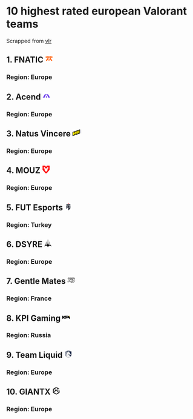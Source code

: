 # 10 highest rated european Valorant teams
Scrapped from [vlr](https://www.vlr.gg/rankings) 
## 1. FNATIC <img src="content/62a40cc2b5e29.png" width="20" height="20">
 ### Region: Europe
## 2. Acend <img src="content/62a4157412b4f.png" width="20" height="20">
 ### Region: Europe
## 3. Natus Vincere <img src="content/62a4109ddbd7f.png" width="20" height="20">
 ### Region: Europe
## 4. MOUZ <img src="content/61f8e777f0e8f.png" width="20" height="20">
 ### Region: Europe
## 5. FUT Esports <img src="content/632be9976b8fe.png" width="20" height="20">
 ### Region: Turkey
## 6. DSYRE <img src="content/639b017f8d1fd.png" width="20" height="20">
 ### Region: Europe
## 7. Gentle Mates <img src="content/643bed90680b9.png" width="20" height="20">
 ### Region: France
## 8. KPI Gaming <img src="content/6359119895b14.png" width="20" height="20">
 ### Region: Russia
## 9. Team Liquid <img src="content/640c381f0603f.png" width="20" height="20">
 ### Region: Europe
## 10. GIANTX <img src="content/657b2f3fcd199.png" width="20" height="20">
 ### Region: Europe
